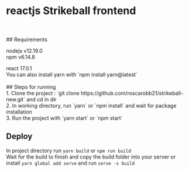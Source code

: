 # reactjs Strikeball frontend
<br>
<br>
## Requirements

nodejs v12.19.0
<br>
npm v6.14.8
<br>
<p>react 17.0.1
  <br>
You can also install yarn with `npm install yarn@latest`
<br>
<br>
## Steps for running
<br>
1. Clone the project : `git clone https://github.com/roscarobb21/strikeball-new.git` and cd in dir
  <br>
2. In working directory, run `yarn` or `npm install` and wait for package installation
  <br>
3. Run the project with `yarn start` or `npm start`
  <br>

## Deploy

In project directory run `yarn build` or `npm run build`
  <br>
Wait for the build to finish and copy the build folder into your server or install `yarn global add serve` and run `serve -s build`

